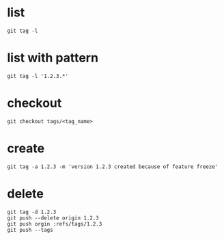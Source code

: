 # list

    git tag -l

# list with pattern

    git tag -l '1.2.3.*'

# checkout

    git checkout tags/<tag_name>

# create

    git tag -a 1.2.3 -m 'version 1.2.3 created because of feature freeze'

# delete

    git tag -d 1.2.3
    git push --delete origin 1.2.3
    git push orgin :refs/tags/1.2.3
    git push --tags
